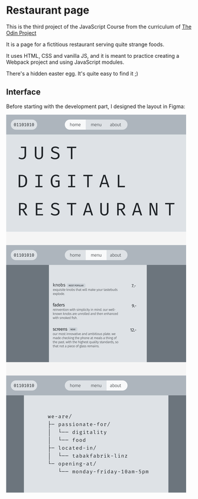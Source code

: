 # Restaurant page

This is the third project of the JavaScript Course from the curriculum of [The Odin Project](https://www.theodinproject.com/lessons/node-path-javascript-restaurant-page)

It is a page for a fictitious restaurant serving quite strange foods.

It uses HTML, CSS and vanilla JS, and it is meant to practice creating a Webpack project and using JavaScript modules.

There's a hidden easter egg. It's quite easy to find it ;)

## Interface

Before starting with the development part, I designed the layout in Figma:

![Figma design sketch](/_docs/Just%20Digital%20Restaurant%20-%20design%20draft.png)